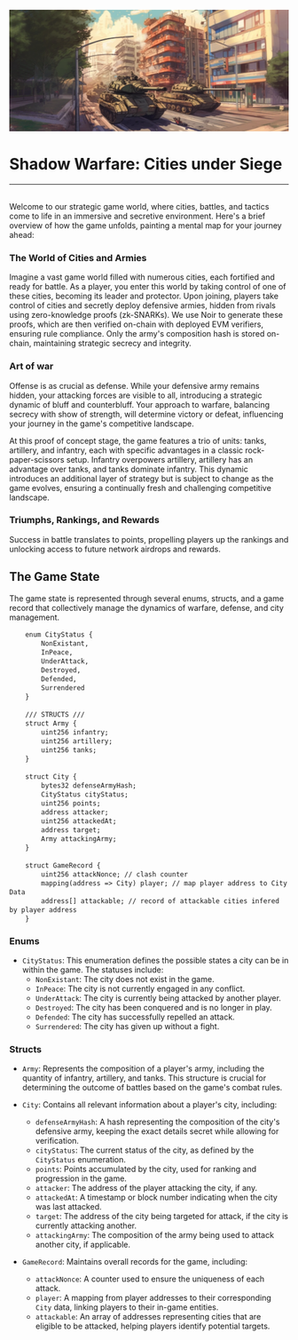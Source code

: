 ![alt text](image.png)

# Shadow Warfare: Cities under Siege
---
<br/>
Welcome to our strategic game world, where cities, battles, and tactics come to life in an immersive and secretive environment. Here's a brief overview of how the game unfolds, painting a mental map for your journey ahead:

### The World of Cities and Armies
Imagine a vast game world filled with numerous cities, each fortified and ready for battle. As a player, you enter this world by taking control of one of these cities, becoming its leader and protector. Upon joining, players take control of cities and secretly deploy defensive armies, hidden from rivals using zero-knowledge proofs (zk-SNARKs). We use Noir to generate these proofs, which are then verified on-chain with deployed EVM verifiers, ensuring rule compliance. Only the army's composition hash is stored on-chain, maintaining strategic secrecy and integrity.

### Art of war 
Offense is as crucial as defense. While your defensive army remains hidden, your attacking forces are visible to all, introducing a strategic dynamic of bluff and counterbluff. Your approach to warfare, balancing secrecy with show of strength, will determine victory or defeat, influencing your journey in the game's competitive landscape.

At this proof of concept stage, the game features a trio of units: tanks, artillery, and infantry, each with specific advantages in a classic rock-paper-scissors setup. Infantry overpowers artillery, artillery has an advantage over tanks, and tanks dominate infantry. 
This dynamic introduces an additional layer of strategy but is subject to change as the game evolves, ensuring a continually fresh and challenging competitive landscape.

### Triumphs, Rankings, and Rewards

Success in battle translates to points, propelling players up the rankings and unlocking access to future network airdrops and rewards.


## The Game State 
 The game state is represented through several enums, structs, and a game record that collectively manage the dynamics of warfare, defense, and city management.

```solidity
    enum CityStatus {
        NonExistant,
        InPeace,
        UnderAttack,
        Destroyed,
        Defended,
        Surrendered
    }

    /// STRUCTS ///
    struct Army {
        uint256 infantry;
        uint256 artillery;
        uint256 tanks;
    }

    struct City {
        bytes32 defenseArmyHash;
        CityStatus cityStatus;
        uint256 points;
        address attacker;
        uint256 attackedAt;
        address target;
        Army attackingArmy;
    }

    struct GameRecord {
        uint256 attackNonce; // clash counter
        mapping(address => City) player; // map player address to City Data
        address[] attackable; // record of attackable cities infered by player address
    }
```

 ### Enums

- `CityStatus`: This enumeration defines the possible states a city can be in within the game. The statuses include:
  - `NonExistant`: The city does not exist in the game.
  - `InPeace`: The city is not currently engaged in any conflict.
  - `UnderAttack`: The city is currently being attacked by another player.
  - `Destroyed`: The city has been conquered and is no longer in play.
  - `Defended`: The city has successfully repelled an attack.
  - `Surrendered`: The city has given up without a fight.

### Structs

- `Army`: Represents the composition of a player's army, including the quantity of infantry, artillery, and tanks. This structure is crucial for determining the outcome of battles based on the game's combat rules.

- `City`: Contains all relevant information about a player's city, including:
  - `defenseArmyHash`: A hash representing the composition of the city's defensive army, keeping the exact details secret while allowing for verification.
  - `cityStatus`: The current status of the city, as defined by the `CityStatus` enumeration.
  - `points`: Points accumulated by the city, used for ranking and progression in the game.
  - `attacker`: The address of the player attacking the city, if any.
  - `attackedAt`: A timestamp or block number indicating when the city was last attacked.
  - `target`: The address of the city being targeted for attack, if the city is currently attacking another.
  - `attackingArmy`: The composition of the army being used to attack another city, if applicable.

- `GameRecord`: Maintains overall records for the game, including:
  - `attackNonce`: A counter used to ensure the uniqueness of each attack.
  - `player`: A mapping from player addresses to their corresponding `City` data, linking players to their in-game entities.
  - `attackable`: An array of addresses representing cities that are eligible to be attacked, helping players identify potential targets.


